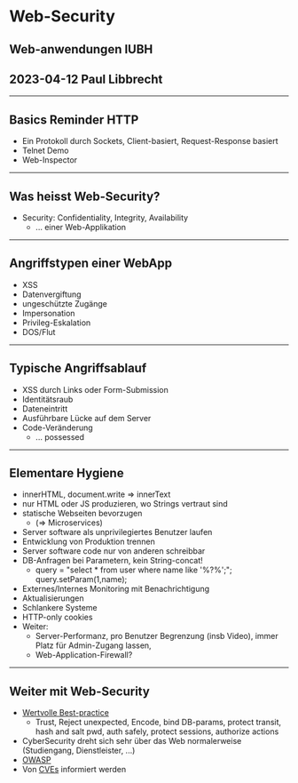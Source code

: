 # Web-Security

## Web-anwendungen IUBH
## 2023-04-12 Paul Libbrecht

--- 

## Basics Reminder HTTP

* Ein Protokoll durch Sockets, Client-basiert, Request-Response basiert
* Telnet Demo
* Web-Inspector

---
## Was heisst Web-Security?
* Security:  Confidentiality, Integrity, Availability
	* ... einer Web-Applikation

--- 
## Angriffstypen einer WebApp
* XSS
* Datenvergiftung
* ungeschützte Zugänge
* Impersonation
* Privileg-Eskalation
* DOS/Flut

---
## Typische Angriffsablauf
* XSS durch Links oder Form-Submission
* Identitätsraub
* Dateneintritt
* Ausführbare Lücke auf dem Server
* Code-Veränderung
	* ... possessed
---
## Elementare Hygiene
* innerHTML, document.write => innerText
* nur HTML oder JS produzieren, wo Strings vertraut sind
* statische Webseiten bevorzugen
	* (=> Microservices)
* Server software als unprivilegiertes Benutzer laufen
* Entwicklung von Produktion trennen
* Server software code nur von anderen schreibbar
* DB-Anfragen bei Parametern, kein String-concat!
	* query = "select * from user where name like '%?%';"; query.setParam(1,name);
* Externes/Internes Monitoring mit Benachrichtigung
* Aktualisierungen
* Schlankere Systeme
* HTTP-only cookies
* Weiter:
	* Server-Performanz, pro Benutzer Begrenzung (insb Video), immer Platz für Admin-Zugang lassen,
	* Web-Application-Firewall?

---
## Weiter mit Web-Security

- [Wertvolle Best-practice](https://www.martinfowler.com/articles/web-security-basics.html)
	- Trust, Reject unexpected, Encode, bind DB-params, protect transit, hash and salt pwd, auth safely, protect sessions, authorize actions
- CyberSecurity dreht sich sehr über das Web normalerweise (Studiengang, Dienstleister, ...)
- [OWASP](https://owasp.org/)
- Von [CVEs](https://cve.mitre.org/cve/) informiert werden